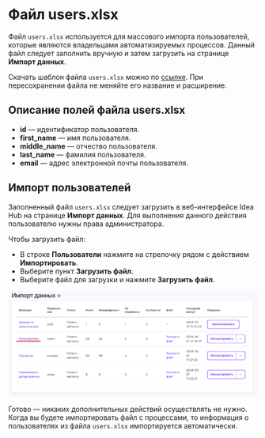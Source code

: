 # Файл users.xlsx

Файл `users.xlsx` используется для массового импорта пользователей, которые являются владельцами автоматизируемых процессов. Данный файл следует заполнить вручную и затем загрузить на странице **Импорт данных**. 

Скачать шаблон файла `users.xlsx` можно по [ссылке](https://github.com/PrimoRPA/Docs.Rus/tree/main/file-for-download). При пересохранении файла не меняйте его название и расширение.


## Описание полей файла users.xlsx

- **id** — идентификатор пользователя.
- **first_name** — имя пользователя.
- **middle_name** — отчество пользователя.  
- **last_name** — фамилия пользователя.  
- **email** — адрес электронной почты пользователя.  

## Импорт пользователей

Заполненный файл `users.xlsx` следует загрузить в веб-интерфейсе Idea Hub на странице **Импорт данных**. Для выполнения данного действия пользователю нужны права администратора.

Чтобы загрузить файл:
* В строке **Пользователи** нажмите на стрелочку рядом с действием **Импортировать**.
* Выберите пункт **Загрузить файл**.
* Выберите файл для загрузки и нажмите **Загрузить файл**.

![](../../../../.gitbook/assets1/DataImport_Users.PNG)

Готово — никаких дополнительных действий осуществлять не нужно. Когда вы будете импортировать файл с процессами, то информация о пользователях из файла `users.xlsx` импортируется автоматически.






